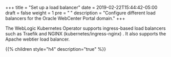 +++
title = "Set up a load balancer"
date = 2019-02-22T15:44:42-05:00
draft = false
weight = 1
pre = "<b> </b>"
description = "Configure different load balancers for the Oracle WebCenter Portal domain."
+++

The WebLogic Kubernetes Operator supports ingress-based load balancers such as Traefik and NGINX (kubernetes/ingress-nginx) . It also supports the Apache webtier load balancer.


{{% children style="h4" description="true" %}}
